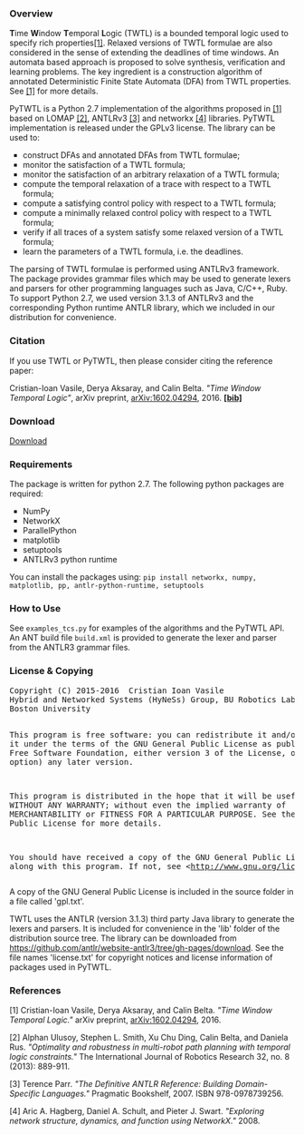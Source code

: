 <h3>Overview</h3>
<strong>T</strong>ime <strong>W</strong>indow <strong>T</strong>emporal <strong>L</strong>ogic (TWTL) is a bounded temporal logic used to specify rich properties<a href="#1">[1]</a>. Relaxed versions of TWTL formulae are also considered in the sense of extending the deadlines of time windows. An automata based approach is proposed to solve synthesis, verification and learning problems. The key ingredient is a construction algorithm of annotated Deterministic Finite State Automata (DFA) from TWTL properties. See <a href="#1">[1]</a> for more details. 

PyTWTL is a Python 2.7 implementation of the algorithms proposed in <a href="#1">[1]</a> based on LOMAP <a href="#2">[2]</a>, ANTLRv3 <a href="#3">[3]</a> and networkx <a href="#4">[4]</a> libraries. PyTWTL implementation is released under the GPLv3 license.
The library can be used to:
<ul type="square">
<!-- li><code>todo</code> </li -->
    <li>construct DFAs and annotated DFAs from TWTL formulae;</li>
    <li>monitor the satisfaction of a TWTL formula;</li>
    <li>monitor the satisfaction of an arbitrary relaxation of a TWTL formula;</li>
    <li>compute the temporal relaxation of a trace with respect to a TWTL formula;</li>
    <li>compute a satisfying control policy with respect to a TWTL formula;</li>
    <li>compute a minimally relaxed control policy with respect to a TWTL formula;</li>
    <li>verify if all traces of a system satisfy some relaxed version of a TWTL formula;</li>
    <li>learn the parameters of a TWTL formula, i.e. the deadlines.</li>
</ul>

The parsing of TWTL formulae is performed using ANTLRv3 framework. The package provides grammar files which may be used to generate lexers and parsers for other programming languages such as Java, C/C++, Ruby. To support Python 2.7, we used version 3.1.3 of ANTLRv3 and the corresponding Python runtime ANTLR library, which we included in our distribution for convenience.

<h3>Citation</h3>
If you use TWTL or PyTWTL, then please consider citing the reference paper:

Cristian-Ioan Vasile, Derya Aksaray, and Calin Belta. <em>"Time Window Temporal Logic"</em>, arXiv preprint, <a href="http://arxiv.org/abs/1602.04294" target="_blank">arXiv:1602.04294</a>, 2016.
<a href="/hyness/files/2016/02/twtl.txt" target="_blank"><strong>[bib]</strong></a>

<h3>Download</h3>
<a href="/hyness/files/2016/02/pytwtl.zip">Download</a>

<h3>Requirements</h3>
The package is written for python 2.7. The following python packages are required:
<ul type="square">
    <li>NumPy</li>
    <li>NetworkX</li>
    <li>ParallelPython</li>
    <li>matplotlib</li>
    <li>setuptools</li>
    <li>ANTLRv3 python runtime</li>
</ul>
You can install the packages using:
<code>pip install networkx, numpy, matplotlib, pp, antlr-python-runtime, setuptools</code>

<h3>How to Use</h3>
See <code>examples_tcs.py</code> for examples of the algorithms and the PyTWTL API.
An ANT build file <code>build.xml</code> is provided to generate the lexer and parser from the ANTLR3 grammar files.

<h3>License & Copying</h3>
<pre>Copyright (C) 2015-2016  Cristian Ioan Vasile <cvasile@bu.edu>
Hybrid and Networked Systems (HyNeSs) Group, BU Robotics Lab,
Boston University

This program is free software: you can redistribute it and/or modify
it under the terms of the GNU General Public License as published by
the Free Software Foundation, either version 3 of the License, or
(at your option) any later version.

This program is distributed in the hope that it will be useful,
but WITHOUT ANY WARRANTY; without even the implied warranty of
MERCHANTABILITY or FITNESS FOR A PARTICULAR PURPOSE.  See the
GNU General Public License for more details.

You should have received a copy of the GNU General Public License
along with this program.  If not, see &lt;http://www.gnu.org/licenses/&gt;.
</pre>

A copy of the GNU General Public License is included in the source folder in a file called 'gpl.txt'.

TWTL uses the ANTLR (version 3.1.3) third party Java library to generate the lexers and parsers. It is included for convenience in the 'lib' folder of the distribution source tree. The library can be downloaded from <a href="https://github.com/antlr/website-antlr3/tree/gh-pages/download" target="_blank">https://github.com/antlr/website-antlr3/tree/gh-pages/download</a>.
See the file names 'license.txt' for copyright notices and license information of packages used in PyTWTL.

<h3>References</h3>
<p id="1">[1] Cristian-Ioan Vasile, Derya Aksaray, and Calin Belta. <em>"Time Window Temporal Logic."</em> arXiv preprint, <a href="http://arxiv.org/abs/1602.04294" target="_blank">arXiv:1602.04294</a>, 2016.</p>
<p id="2">[2] Alphan Ulusoy, Stephen L. Smith, Xu Chu Ding, Calin Belta, and Daniela Rus. <em>"Optimality and robustness in multi-robot path planning with temporal logic constraints."</em> The International Journal of Robotics Research 32, no. 8 (2013): 889-911.</p>
<p id="3">[3] Terence Parr. <em>"The Definitive ANTLR Reference: Building Domain-Specific Languages."</em> Pragmatic Bookshelf, 2007. ISBN 978-0978739256.</p>
<p id="4">[4] Aric A. Hagberg, Daniel A. Schult, and Pieter J. Swart. <em>"Exploring network structure, dynamics, and function using NetworkX."</em> 2008.</p>
<!-- p id="5">[5] </p>
<p id="6">[6] </p -->
